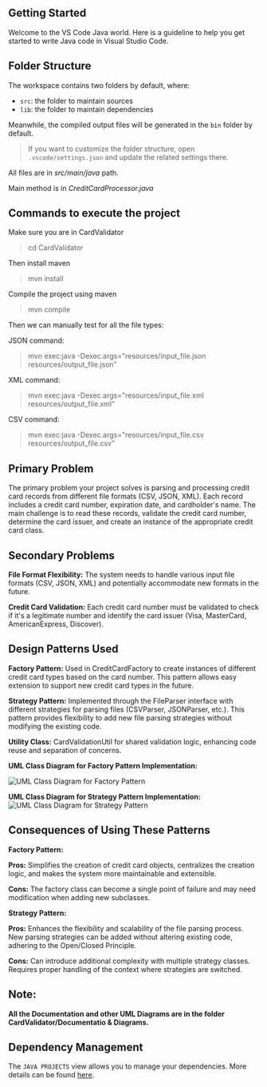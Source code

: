 ## Getting Started

Welcome to the VS Code Java world. Here is a guideline to help you get started to write Java code in Visual Studio Code.

## Folder Structure

The workspace contains two folders by default, where:

- `src`: the folder to maintain sources
- `lib`: the folder to maintain dependencies

Meanwhile, the compiled output files will be generated in the `bin` folder by default.

> If you want to customize the folder structure, open `.vscode/settings.json` and update the related settings there.

All files are in *src/main/java* path.

Main method is in *CreditCardProcessor.java*

## Commands to execute the project

Make sure you are in CardValidator
> cd CardValidator

Then install maven
> mvn install

Compile the project using maven
> mvn compile

Then we can manually test for all the file types:

JSON command:
> mvn exec:java -Dexec.args="resources/input_file.json resources/output_file.json”

XML command:
> mvn exec:java -Dexec.args="resources/input_file.xml resources/output_file.xml"

CSV command:
> mvn exec:java -Dexec.args="resources/input_file.csv resources/output_file.csv”


## Primary Problem
The primary problem your project solves is parsing and processing credit card records from different file formats (CSV, JSON, XML). Each record includes a credit card number, expiration date, and cardholder's name. The main challenge is to read these records, validate the credit card number, determine the card issuer, and create an instance of the appropriate credit card class.

## Secondary Problems
**File Format Flexibility:** The system needs to handle various input file formats (CSV, JSON, XML) and potentially accommodate new formats in the future.

**Credit Card Validation:** Each credit card number must be validated to check if it's a legitimate number and identify the card issuer (Visa, MasterCard, AmericanExpress, Discover).

## Design Patterns Used
**Factory Pattern:**
Used in CreditCardFactory to create instances of different credit card types based on the card number.
This pattern allows easy extension to support new credit card types in the future.

**Strategy Pattern:**
Implemented through the FileParser interface with different strategies for parsing files (CSVParser, JSONParser, etc.).
This pattern provides flexibility to add new file parsing strategies without modifying the existing code.

**Utility Class:**
CardValidationUtil for shared validation logic, enhancing code reuse and separation of concerns.



**UML Class Diagram for Factory Pattern Implementation:**

![UML Class Diagram for Factory Pattern](https://github.com/gopinathsjsu/individual-project-VarshithPabb1setty/assets/144189651/68a6c65a-8c35-4d67-87e6-5624d8e9f52f)

**UML Class Diagram for Strategy Pattern Implementation:**
![UML Class Diagram for Strategy Pattern](https://github.com/gopinathsjsu/individual-project-VarshithPabb1setty/assets/144189651/57f90815-46b2-4b52-8d9d-941302203dc0)

## Consequences of Using These Patterns
**Factory Pattern:**

**Pros:** Simplifies the creation of credit card objects, centralizes the creation logic, and makes the system more maintainable and extensible.

**Cons:** The factory class can become a single point of failure and may need modification when adding new subclasses.

**Strategy Pattern:**

**Pros:** Enhances the flexibility and scalability of the file parsing process. New parsing strategies can be added without altering existing code, adhering to the Open/Closed Principle.

**Cons:** Can introduce additional complexity with multiple strategy classes. Requires proper handling of the context where strategies are switched.


## Note: 
**All the Documentation and other UML Diagrams are in the folder CardValidator/Documentatio & Diagrams.**


## Dependency Management

The `JAVA PROJECTS` view allows you to manage your dependencies. More details can be found [here](https://github.com/microsoft/vscode-java-dependency#manage-dependencies).
